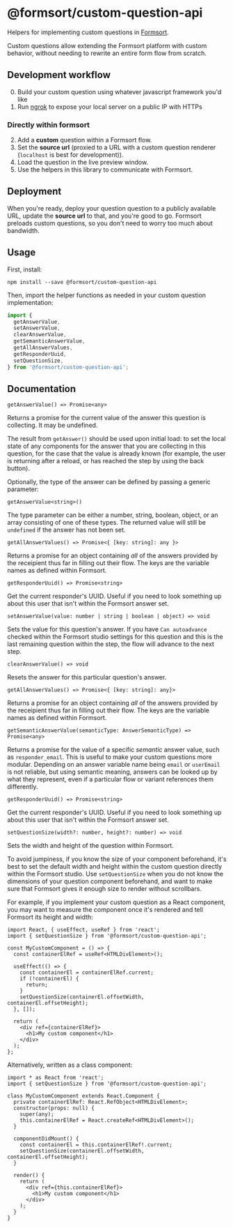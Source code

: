# @formsort/custom-question-api

Helpers for implementing custom questions in [Formsort](https://formsort.com).

Custom questions allow extending the Formsort platform with custom behavior, without needing to rewrite an entire form flow from scratch.

## Development workflow

0. Build your custom question using whatever javascript framework you'd like
1. Run [ngrok](https://ngrok.com/) to expose your local server on a public IP with HTTPs

### Directly within formsort

2. Add a **custom** question within a Formsort flow.
3. Set the **source url** (proxied to a URL with a custom question renderer (`localhost` is best for development)).
4. Load the question in the live preview window.
5. Use the helpers in this library to communicate with Formsort.

## Deployment

When you're ready, deploy your question question to a publicly available URL, update the **source url** to that, and you're good to go. Formsort preloads custom questions, so you don't need to worry too much about bandwidth.

## Usage

First, install:

```shell
npm install --save @formsort/custom-question-api
```

Then, import the helper functions as needed in your custom question implementation:

```javascript
import {
  getAnswerValue,
  setAnswerValue,
  clearAnswerValue,
  getSemanticAnswerValue,
  getAllAnswerValues,
  getResponderUuid,
  setQuestionSize,
} from '@formsort/custom-question-api';
```

## Documentation

```tsx
getAnswerValue() => Promise<any>
```

Returns a promise for the current value of the answer this question is collecting. It may be undefined.

The result from `getAnswer()` should be used upon initial load: to set the local state of any components for the answer that you are collecting in this question, for the case that the value is already known (for example, the user is returning after a reload, or has reached the step by using the back button).

Optionally, the type of the answer can be defined by passing a generic parameter:

```tsx
getAnswerValue<string>()
```

The type parameter can be  either a number, string, boolean, object, or an array consisting of one of these types. The returned value will still be `undefined` if the answer has not been set.

```tsx
getAllAnswerValues() => Promise<{ [key: string]: any }>
```

Returns a promise for an object containing _all_ of the answers provided by the receipient thus far in filling out their flow. The keys are the variable names as defined within Formsort.

```tsx
getResponderUuid() => Promise<string>
```

Get the current responder's UUID. Useful if you need to look something up about this user that isn't within the Formsort answer set.

```tsx
setAnswerValue(value: number | string | boolean | object) => void
```

Sets the value for this question's answer. If you have `Can autoadvance` checked within the Formsort studio settings for this question and this is the last remaining question within the step, the flow will advance to the next step.

```tsx
clearAnswerValue() => void
```

Resets the answer for this particular question's answer.

```tsx
getAllAnswerValues() => Promise<{ [key: string]: any}>
```

Returns a promise for an object containing _all_ of the answers provided by the receipient thus far in filling out their flow. The keys are the variable names as defined within Formsort.

```tsx
getSemanticAnswerValue(semanticType: AnswerSemanticType) => Promise<any>
```

Returns a promise for the value of a specific _semantic_ answer value, such as `responder_email`. This is useful to make your custom questions more modular. Depending on an answer variable name being `email` or `userEmail` is not reliable, but using semantic meaning, answers can be looked up by what they represent, even if a particular flow or variant references them differently.

```tsx
getResponderUuid() => Promise<string>
```

Get the current responder's UUID. Useful if you need to look something up about this user that isn't within the Formsort answer set.

```tsx
setQuestionSize(width?: number, height?: number) => void
```

Sets the width and height of the question within Formsort.

To avoid jumpiness, if you know the size of your component beforehand, it's best to set the default width and height within the custom question directly within the Formsort studio. Use `setQuestionSize` when you do not know the dimensions of your question component beforehand, and want to make sure that Formsort gives it enough size to render without scrollbars.

For example, if you implement your custom question as a React component, you may want to measure the component once it's rendered and tell Formsort its height and width:

```tsx
import React, { useEffect, useRef } from 'react';
import { setQuestionSize } from '@formsort/custom-question-api';

const MyCustomComponent = () => {
  const containerElRef = useRef<HTMLDivElement>();

  useEffect(() => {
    const containerEl = containerElRef.current;
    if (!containerEl) {
      return;
    }
    setQuestionSize(containerEl.offsetWidth, containerEl.offsetHeight);
  }, []);

  return (
    <div ref={containerElRef}>
      <h1>My custom component</h1>
    </div>
  );
};
```

Alternatively, written as a class component:

```tsx
import * as React from 'react';
import { setQuestionSize } from '@formsort/custom-question-api';

class MyCustomComponent extends React.Component {
  private containerElRef: React.RefObject<HTMLDivElement>;
  constructor(props: null) {
    super(any);
    this.containerElRef = React.createRef<HTMLDivElement>();
  }

  componentDidMount() {
    const containerEl = this.containerElRef!.current;
    setQuestionSize(containerEl.offsetWidth, containerEl.offsetHeight);
  }

  render() {
    return (
      <div ref={this.containerElRef}>
        <h1>My custom component</h1>
      </div>
    );
  }
}
```
